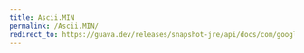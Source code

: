 ```yaml
---
title: Ascii.MIN
permalink: /Ascii.MIN/
redirect_to: https://guava.dev/releases/snapshot-jre/api/docs/com/google/common/base/Ascii.html#MIN
---
```

